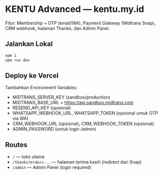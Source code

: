
# KENTU Advanced — kentu.my.id

Fitur: Membership + OTP (email/WA), Payment Gateway (Midtrans Snap), CRM webhook, halaman Thanks, dan Admin Panel.

## Jalankan Lokal
```bash
npm i
npm run dev
```

## Deploy ke Vercel
Tambahkan Environment Variables:
- MIDTRANS_SERVER_KEY (sandbox/production)
- MIDTRANS_BASE_URL = https://api.sandbox.midtrans.com
- RESEND_API_KEY (opsional)
- WHATSAPP_WEBHOOK_URL, WHATSAPP_TOKEN (opsional untuk OTP via WA)
- CRM_WEBHOOK_URL (opsional), CRM_WEBHOOK_TOKEN (opsional)
- ADMIN_PASSWORD (untuk login /admin)

## Routes
- `/` — toko utama
- `/thanks?order=...` — halaman terima kasih (redirect dari Snap)
- `/admin` — Admin Panel (login required)
